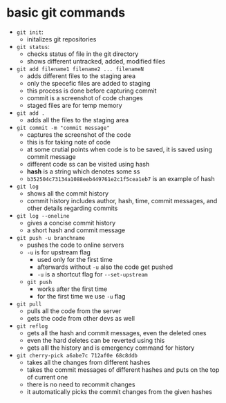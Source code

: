 # basic git commands

- `git init`:
  - initalizes git repositories 
- `git status`:
  - checks status of file in the git directory
  - shows different untracked, added, modified files
- `git add filename1 filename2 ... filenameN`
  - adds different files to the staging area 
  - only the specefic files are added to staging
  - this process is done before capturing commit
  - commit is a screenshot of code changes
  - staged files are for temp memory
- `git add .`
  - adds all the files to the staging area 
- `git commit -m "commit message"`
  - captures the screenshot of the code 
  - this is for taking note of code
  - at some crutial points when code is to be saved, it is saved using commit message
  - different code ss can be visited using hash
  - __hash__ is a string which denotes some ss 
  - `b352504c73134a1088eeb449761e2c1f5cea1eb7` is an example of hash
- `git log`
  - shows all the commit history 
  - commit history includes author, hash, time, commit messages, and other details regarding  commits
- `git log --oneline`
  - gives a concise commit history
  - a short hash and commit message
- `git push -u branchname`
  - pushes the code to online servers 
  - `-u` is for upstream flag
    - used only for the first time
    - afterwards without `-u` also the code get pushed
    - `-u` is a shortcut flag for `--set-upstream`
  - `git push`
    - works after the first time
    - for the first time we use `-u` flag
- `git pull`
  - pulls all the code from the server
  - gets the code from other devs as well
- `git reflog`
  - gets all the hash and commit messages, even the deleted ones
  - even the hard deletes can be reverted using this 
  - gets alll the history and is emergency command for history
- `git cherry-pick a6abe7c 712af0e 68c8ddb` 
  - takes all the changes from different hashes 
  - takes the commit messages of different hashes and puts on the top of current one 
  - there is no need to recommit changes
  - it automatically picks the commit changes from the given hashes 